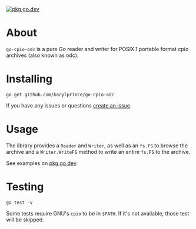 [![pkg.go.dev](https://img.shields.io/badge/go.dev-reference-007d9c?logo=go&logoColor=white&style=flat-square)](https://pkg.go.dev/github.com/korylprince/go-cpio-odc)

# About

`go-cpio-odc` is a pure Go reader and writer for POSIX.1 portable format cpio archives (also known as odc).

# Installing

`go get github.com/korylprince/go-cpio-odc`

If you have any issues or questions [create an issue](https://github.com/korylprince/go-cpio-odc/issues).


# Usage

The library provides a `Reader` and `Writer`, as well as an `fs.FS` to browse the archive and a `Writer.WriteFS` method to write an entire `fs.FS` to the archive.

See examples on [pkg.go.dev](https://pkg.go.dev/github.com/korylprince/go-cpio-odc/#pkg-examples).

# Testing

`go test -v`

Some tests require GNU's `cpio` to be in `$PATH`. If it's not available, those test will be skipped.
